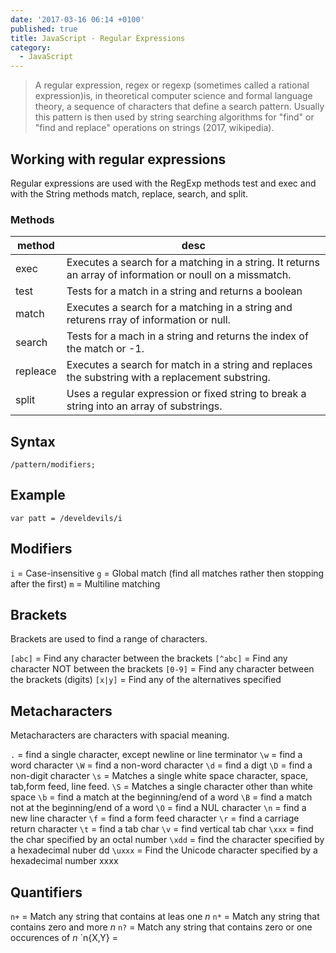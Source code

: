 ```yaml
---
date: '2017-03-16 06:14 +0100'
published: true
title: JavaScript - Regular Expressions
category:
  - JavaScript
---
```


 > A regular expression, regex or regexp (sometimes called a rational expression)is, in theoretical computer science and formal language theory, a sequence of characters that define a search pattern. Usually this pattern is then used by string searching algorithms for "find" or "find and replace" operations on strings (2017, wikipedia).

## Working with regular expressions

Regular expressions are used with the RegExp methods test and exec and with the String methods match, replace, search, and split.

### Methods 

|method|desc|
|--|--|
|exec|Executes a search for a matching in a string. It returns an array of information or noull on a missmatch.|
|test|Tests for a match in a string and returns a boolean|
|match|Executes a search for a matching in a string and returens rray of information or null.|
|search|Tests for a mach in a string and returns the index of the match or -1.|
|repleace|Executes a search for match in a string and replaces the substring with a replacement substring.|
|split|Uses a regular expression or fixed string to break a string into an array of substrings.|

## Syntax

`/pattern/modifiers; `

## Example 

```
var patt = /develdevils/i
```

## Modifiers

`i` = Case-insensitive
`g` = Global match (find all matches rather then stopping after the first)
`m` = Multiline matching

## Brackets

Brackets are used to find a range of characters. 

`[abc]`  = Find any character between the brackets
`[^abc]` = Find any character NOT between the brackets
`[0-9]`  = Find any character between the brackets (digits)
`[x|y]`  = Find any of the alternatives specified

## Metacharacters

Metacharacters are characters with spacial meaning.

`.`	    = find a single character, except newline or line terminator
`\w`    = find a word character
`\W` 	= find a non-word character
`\d`	= find a digt
`\D` 	= find a non-digit character
`\s`	= Matches a single white space character, space, tab,form feed, line feed. 
`\S` 	= Matches a single character other than white space
`\b`    = find a match at the beginning/end of a word
`\B`    = find a match not at the beginning/end of a word
`\O`    = find a NUL character
`\n`    = find a new line character
`\f`    = find a form feed character
`\r`    = find a carriage return character
`\t`    = find a tab char
`\v`    = find vertical tab char
`\xxx`  = find the char specified by an octal number
`\xdd`  = find the character specified by a hexadecimal nuber dd
`\uxxx` = Find the Unicode character specified by a hexadecimal number xxxx

## Quantifiers

`n+`    = Match any string that contains at leas one *n*
`n*`    = Match any string that contains zero and more *n*
`n?`    = Match any string that contains zero or one occurences of *n*
`n{X,Y} = 